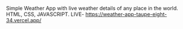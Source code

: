 Simple Weather App with live weather details of any place in the world.
HTML, CSS, JAVASCRIPT.
LIVE- https://weather-app-taupe-eight-34.vercel.app/
